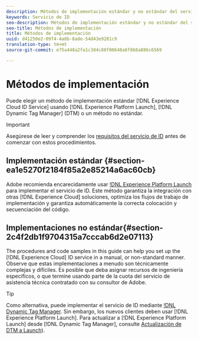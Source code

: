 ```yaml
---
description: Métodos de implementación estándar y no estándar del servicio de identidad de Experience Cloud.
keywords: Servicio de ID
seo-description: Métodos de implementación estándar y no estándar del servicio de identidad de Experience Cloud.
seo-title: Métodos de implementación
title: Métodos de implementación
uuid: d41250e2-09f4-4a8b-8ade-54d43e9281c9
translation-type: tm+mt
source-git-commit: e75a448a2fa1c384c88f00648a6f868a886c6569

---
```



# Métodos de implementación

Puede elegir un método de implementación estándar [!DNL Experience Cloud ID Service] usando [!DNL Experience Platform Launch], [!DNL Dynamic Tag Manager] (DTM) o un método no estándar.

>[!IMPORTANT]
>
>Asegúrese de leer y comprender los [requisitos del servicio de ID](../reference/requirements.md) antes de comenzar con estos procedimientos.

## Implementación estándar {#section-ea1e5270f2184f85a2e85214a6ac60cb}

Adobe recomienda encarecidamente usar [!DNL Experience Platform Launch](https://docs.adobe.com/content/help/en/launch/using/implement/solutions/idservice-save.html) para implementar el servicio de ID. Este método garantiza la integración con otras [!DNL Experience Cloud] soluciones, optimiza los flujos de trabajo de implementación y garantiza automáticamente la correcta colocación y secuenciación del código.

## Implementaciones no estándar{#section-2c4f2db1f9704315a7cccab6d2e07113}

The procedures and code samples in this guide can help you set up the [!DNL Experience Cloud] ID service in a manual, or non-standard manner. Observe que estas implementaciones a menudo son técnicamente complejas y difíciles. Es posible que deba asignar recursos de ingeniería específicos, o que termine usando parte de la cuota del servicio de asistencia técnica contratado con su consultor de Adobe.

>[!TIP]
>
>Como alternativa, puede implementar el servicio de ID mediante [!DNL Dynamic Tag Manager](https://docs.adobe.com/content/help/en/dtm/using/dtm-home.html). Sin embargo, los nuevos clientes deben usar [!DNL Experience Platform Launch]. Para actualizar a [!DNL Experience Platform Launch] desde [!DNL Dynamic Tag Manager], consulte [Actualización de DTM a Launch](https://docs.adobe.com/content/help/en/launch/using/reference/upgrade/overview.html)).
